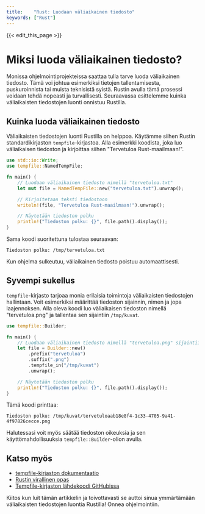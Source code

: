 ```yaml
---
title:    "Rust: Luodaan väliaikainen tiedosto"
keywords: ["Rust"]
---
```


{{< edit_this_page >}}

# Miksi luoda väliaikainen tiedosto?

Monissa ohjelmointiprojekteissa saattaa tulla tarve luoda väliaikainen tiedosto. Tämä voi johtua esimerkiksi tietojen tallentamisesta, puskuroinnista tai muista teknisistä syistä. Rustin avulla tämä prosessi voidaan tehdä nopeasti ja turvallisesti. Seuraavassa esittelemme kuinka väliaikaisten tiedostojen luonti onnistuu Rustilla.

## Kuinka luoda väliaikainen tiedosto

Väliaikaisten tiedostojen luonti Rustilla on helppoa. Käytämme siihen Rustin standardikirjaston `tempfile`-kirjastoa. Alla esimerkki koodista, joka luo väliaikaisen tiedoston ja kirjoittaa siihen "Tervetuloa Rust-maailmaan!".

```Rust
use std::io::Write;
use tempfile::NamedTempFile;

fn main() {
    // Luodaan väliaikainen tiedosto nimellä "tervetuloa.txt"
    let mut file = NamedTempFile::new("tervetuloa.txt").unwrap();

    // Kirjoitetaan teksti tiedostoon
    writeln!(file, "Tervetuloa Rust-maailmaan!").unwrap();

    // Näytetään tiedoston polku
    println!("Tiedoston polku: {}", file.path().display());
}
```

Sama koodi suoritettuna tulostaa seuraavan:

```
Tiedoston polku: /tmp/tervetuloa.txt
```

Kun ohjelma sulkeutuu, väliaikainen tiedosto poistuu automaattisesti.

## Syvempi sukellus

`tempfile`-kirjasto tarjoaa monia erilaisia toimintoja väliaikaisten tiedostojen hallintaan. Voit esimerkiksi määrittää tiedoston sijainnin, nimen ja jopa laajennoksen. Alla oleva koodi luo väliaikaisen tiedoston nimellä "tervetuloa.png" ja tallentaa sen sijaintiin `/tmp/kuvat`.

```Rust
use tempfile::Builder;

fn main() {
    // Luodaan väliaikainen tiedosto nimellä "tervetuloa.png" sijaintiin "/tmp/kuvat"
    let file = Builder::new()
        .prefix("tervetuloa")
        .suffix(".png")
        .tempfile_in("/tmp/kuvat")
        .unwrap();

    // Näytetään tiedoston polku
    println!("Tiedoston polku: {}", file.path().display());
}
```

Tämä koodi printtaa:

```
Tiedoston polku: /tmp/kuvat/tervetuloaab18e8f4-1c33-4705-9a41-4f97826cecce.png
```

Halutessasi voit myös säätää tiedoston oikeuksia ja sen käyttömahdollisuuksia `tempfile::Builder`-olion avulla.

## Katso myös

- [tempfile-kirjaston dokumentaatio](https://docs.rs/tempfile/)
- [Rustin virallinen opas](https://rust-lang.github.io/rustup/index.html)
- [Tempfile-kirjaston lähdekoodi GitHubissa](https://github.com/Stebalien/tempfile)

Kiitos kun luit tämän artikkelin ja toivottavasti se auttoi sinua ymmärtämään väliaikaisten tiedostojen luontia Rustilla! Onnea ohjelmointiin.
